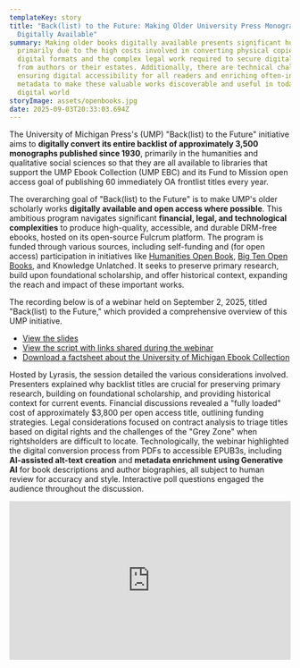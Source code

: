 ```yaml
---
templateKey: story
title: "Back(list) to the Future: Making Older University Press Monographs
  Digitally Available"
summary: Making older books digitally available presents significant hurdles,
  primarily due to the high costs involved in converting physical copies to
  digital formats and the complex legal work required to secure digital rights
  from authors or their estates. Additionally, there are technical challenges in
  ensuring digital accessibility for all readers and enriching often-incomplete
  metadata to make these valuable works discoverable and useful in today's
  digital world
storyImage: assets/openbooks.jpg
date: 2025-09-03T20:33:03.694Z
---
```

The University of Michigan Press's (UMP) "Back(list) to the Future" initiative aims to **digitally convert its entire backlist of approximately 3,500 monographs published since 1930**, primarily in the humanities and qualitative social sciences so that they are all available to libraries that support the UMP Ebook Collection (UMP EBC) and its Fund to Mission open access goal of publishing 60 immediately OA frontlist titles every year. 

The overarching goal of "Back(list) to the Future" is to make UMP's older scholarly works **digitally available and open access where possible**. This ambitious program navigates significant **financial, legal, and technological complexities** to produce high-quality, accessible, and durable DRM-free ebooks, hosted on its open-source Fulcrum platform. The program is funded through various sources, including self-funding and (for open access) participation in initiatives like [Humanities Open Book](https://www.neh.gov/project/michigan-asian-studies-open-access-books-collection), [Big Ten Open Books](https://bigtenopenbooks.org/collections/), and Knowledge Unlatched. It seeks to preserve primary research, build upon foundational scholarship, and offer historical context, expanding the reach and impact of these important works.

The recording below is of a webinar held on September 2, 2025, titled "Back(list) to the Future," which provided a comprehensive overview of this UMP initiative. 

* [View the slides](https://docs.google.com/presentation/d/14KJw6a35PAedDMG4P1_O_J9Zr_xHJloPytPk1aHpyNQ/edit?usp=sharing)
* [View the script with links shared during the webinar](https://docs.google.com/document/d/1JPguz3mhD-yc7aeuMJ7kBqm_OKKmH5wtz9hCwdHJyo4/edit?usp=sharing)
* [Download a factsheet about the University of Michigan Ebook Collection](https://drive.google.com/file/d/1HU2L254tFrS-oSj4PxrhX2USx2dcbMHY/view?usp=sharing)

Hosted by Lyrasis, the session detailed the various considerations involved. Presenters explained why backlist titles are crucial for preserving primary research, building on foundational scholarship, and providing historical context for current events. Financial discussions revealed a "fully loaded" cost of approximately $3,800 per open access title, outlining funding strategies. Legal considerations focused on contract analysis to triage titles based on digital rights and the challenges of the "Grey Zone" when rightsholders are difficult to locate. Technologically, the webinar highlighted the digital conversion process from PDFs to accessible EPUB3s, including **AI-assisted alt-text creation** and **metadata enrichment using Generative AI** for book descriptions and author biographies, all subject to human review for accuracy and style. Interactive poll questions engaged the audience throughout the discussion.

<div style="max-width:960px"><div style="position:relative;padding-bottom:56.25%"><iframe id="kaltura_player" src='https://cdnapisec.kaltura.com/p/1038472/embedPlaykitJs/uiconf_id/54883762?iframeembed=true&amp;entry_id=1_ncd82ca5&amp;config%5Bprovider%5D=%7B%22widgetId%22%3A%221_a5ym98i9%22%7D&amp;config%5Bplayback%5D=%7B%22startTime%22%3A0%7D'  allowfullscreen webkitallowfullscreen mozAllowFullScreen allow="autoplay \\*; fullscreen \\*; encrypted-media *" sandbox="allow-downloads allow-forms allow-same-origin allow-scripts allow-top-navigation allow-pointer-lock allow-popups allow-modals allow-orientation-lock allow-popups-to-escape-sandbox allow-presentation allow-top-navigation-by-user-activation" title="Back(list) to the Future: Making Older University Press Monographs Digitally Available (and Open Access Where Possible)" style="position:absolute;top:0;left:0;width:100%;height:100%;border:0"></iframe></div></div>